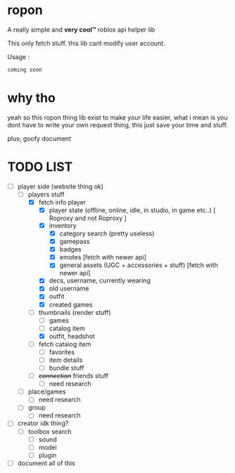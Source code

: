 # ropon

A really simple and **very cool™** roblox api helper lib

This only fetch stuff. this lib cant modify user account.

Usage :

  

```python
coming soon
```

# why tho
yeah so this ropon thing lib exist to make your life easier, what i mean is you dont have to write your own request thing, this just save your time and stuff.

plus; goofy document

# TODO LIST

- [ ] player side (website thing ok)
    - [ ] players stuff
        - [X] fetch info player
            - [X] player state (offline, online, idle, in studio, in game etc..) [ Roproxy and not Roproxy ]
            - [X] inventory
                - [X] category search (pretty useless)
                - [X] gamepass
                - [X] badges
                - [X] emotes [fetch with newer api]
                - [X] general assets (UGC + accessories + stuff) [fetch with newer api]
            - [X] decs, username, currently wearing
            - [X] old username
            - [X] outfit
            - [X] created games
        - [ ]  thumbnails (render stuff)
            - [ ] games 
            - [ ] catalog item
            - [X] outfit, headshot
        - [ ] fetch catalog item
            - [ ] favorites
            - [ ] item details
            - [ ] bundle stuff
        - [ ] *~~connection~~* friends stuff
            - [ ] need research
    - [ ] place/games
        - [ ] need research
    - [ ] group
        - [ ] need research
- [ ] creator idk thing?
    - [ ] toolbox search
        - [ ] sound
        - [ ] model
        - [ ] plugin

- [ ] document all of this
